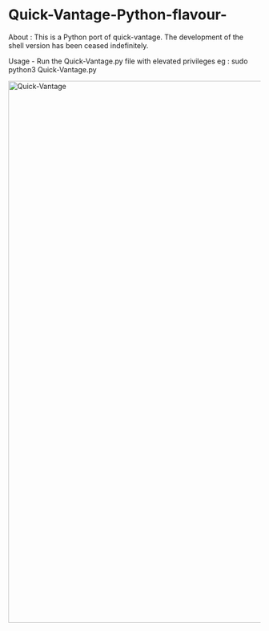 # Quick-Vantage-Python-flavour-
About : 
This is a Python port of quick-vantage. The development of the shell version has been ceased indefinitely.

Usage - Run the Quick-Vantage.py file with elevated privileges
eg : sudo python3 Quick-Vantage.py

<img width="1920" height="1080" alt="Quick-Vantage" src="https://github.com/user-attachments/assets/411f03bc-775a-4151-abd7-ae7faa115b14" />
